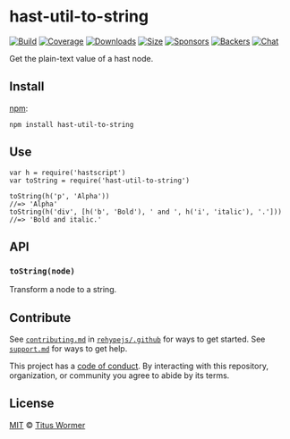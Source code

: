 hast-util-to-string
===================

[![Build](https://img.shields.io/travis/rehypejs/rehype-minify.svg)](https://travis-ci.org/rehypejs/rehype-minify) [![Coverage](https://img.shields.io/codecov/c/github/rehypejs/rehype-minify.svg)](https://codecov.io/github/rehypejs/rehype-minify) [![Downloads](https://img.shields.io/npm/dm/hast-util-to-string.svg)](https://www.npmjs.com/package/hast-util-to-string) [![Size](https://img.shields.io/bundlephobia/minzip/hast-util-to-string.svg)](https://bundlephobia.com/result?p=hast-util-to-string) [![Sponsors](https://opencollective.com/unified/sponsors/badge.svg)](https://opencollective.com/unified) [![Backers](https://opencollective.com/unified/backers/badge.svg)](https://opencollective.com/unified) [![Chat](https://img.shields.io/badge/chat-spectrum-7b16ff.svg)](https://spectrum.chat/unified/syntax-tree)

Get the plain-text value of a hast node.

Install
-------

[npm](https://docs.npmjs.com/cli/install):

    npm install hast-util-to-string

Use
---

    var h = require('hastscript')
    var toString = require('hast-util-to-string')

    toString(h('p', 'Alpha'))
    //=> 'Alpha'
    toString(h('div', [h('b', 'Bold'), ' and ', h('i', 'italic'), '.']))
    //=> 'Bold and italic.'

API
---

### `toString(node)`

Transform a node to a string.

Contribute
----------

See [`contributing.md`](https://github.com/rehypejs/.github/blob/main/contributing.md) in [`rehypejs/.github`](https://github.com/rehypejs/.github) for ways to get started. See [`support.md`](https://github.com/rehypejs/.github/blob/main/support.md) for ways to get help.

This project has a [code of conduct](https://github.com/rehypejs/.github/blob/main/code-of-conduct.md). By interacting with this repository, organization, or community you agree to abide by its terms.

License
-------

[MIT](https://github.com/rehypejs/rehype-minify/blob/main/license) © [Titus Wormer](https://wooorm.com)
